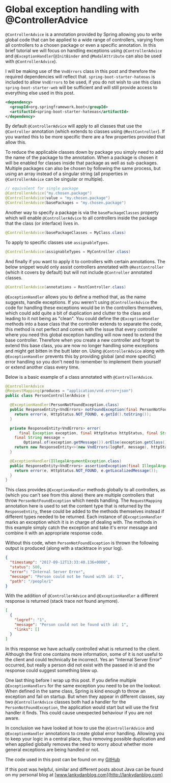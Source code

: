 # Global exception handling with @ControllerAdvice

`@ControllerAdvice` is a annotation provided by Spring allowing you to write global code that can be applied to a wide range of controllers, varying from all controllers to a chosen package or even a specific annotation. In this brief tutorial we will focus on handling exceptions using `@ControllerAdvice` and `@ExceptionHandler`(`@InitBinder` and `@ModalAttribute` can also be used with `@ControllerAdvice`).

I will be making use of the `VndErrors` class in this post and therefore the required dependencies will reflect that. `spring-boot-starter-hateoas` is included to allow `VndErrors` to be used, if you do not wish to use this class `spring-boot-starter-web` will be sufficient and will still provide access to everything else used in this post.
```xml
<dependency>
  <groupId>org.springframework.boot</groupId>
  <artifactId>spring-boot-starter-hateoas</artifactId>
</dependency>
```
By default `@ControllerAdvice` will apply to all classes that use the `@Controller` annotation (which extends to classes using `@RestController`). If you wanted this to be more specific there are a few properties provided that allow this. 

To reduce the applicable classes down by package you simply need to add the name of the package to the annotation. When a package is chosen it will be enabled for classes inside that package as well as sub-packages. Multiple packages can also be chosen by following the same process, but using an array instead of a singular string (all properties in `@ControllerAdvice` can be singular or multiple).
```java
// equivalent for single package
@ControllerAdvice("my.chosen.package")
@ControllerAdvice(value = "my.chosen.package")
@ControllerAdvice(basePackages = "my.chosen.package")
```
Another way to specify a package is via the `basePackageClasses` property which will enable `@ControllerAdvice` to all controllers inside the package that the class (or interface) lives in.
```java
@ControllerAdvice(basePackageClasses = MyClass.class)
```
To apply to specific classes use `assignableTypes`.
```java
@ControllerAdvice(assignableTypes = MyController.class)
```
And finally if you want to apply it to controllers with certain annotations. The below snippet would only assist controllers annotated with `@RestController` (which it covers by default) but will not include `@Controller` annotated classes.
```java
@ControllerAdvice(annotations = RestController.class)
```
`@ExceptionHandler` allows you to define a method that, as the name suggests, handle exceptions. If you weren't using `@ControllerAdvice` the code for handling these exceptions would be in the controllers themselves, which could add quite a bit of duplication and clutter to the class and leading to it not being as "clean". You could define the `@ExceptionHandler` methods into a base class that the controller extends to separate the code, this method is not perfect and comes with the issue that every controller where you need this global exception handling will now need to extend the base controller. Therefore when you create a new controller and forget to extend this base class, you are now no longer handling some exceptions and might get bitten in the butt later on. Using `@ControllerAdvice` along with `@ExceptionHandler` prevents this by providing global (and more specific) error handling so you don't need to remember to implement them yourself or extend another class every time.

Below is a basic example of a class annotated with `@ControllerAdvice`.
```java
@ControllerAdvice
@RequestMapping(produces = "application/vnd.error+json")
public class PersonControllerAdvice {

  @ExceptionHandler(PersonNotFoundException.class)
  public ResponseEntity<VndErrors> notFoundException(final PersonNotFoundException e) {
    return error(e, HttpStatus.NOT_FOUND, e.getId().toString());
  }

  private ResponseEntity<VndErrors> error(
      final Exception exception, final HttpStatus httpStatus, final String logRef) {
    final String message =
        Optional.of(exception.getMessage()).orElse(exception.getClass().getSimpleName());
    return new ResponseEntity<>(new VndErrors(logRef, message), httpStatus);
  }

  @ExceptionHandler(IllegalArgumentException.class)
  public ResponseEntity<VndErrors> assertionException(final IllegalArgumentException e) {
    return error(e, HttpStatus.NOT_FOUND, e.getLocalizedMessage());
  }
}
```
This class provides `@ExceptionHandler` methods globally to all controllers, as (which you can't see from this alone) there are multiple controllers that throw `PersonNotFoundException` which needs handling. The `RequestMapping` annotation here is used to set the content type that is returned by the `ResponseEntity`, these could be added to the methods themselves instead if different types needed to be returned. Each instance of `@ExceptionHandler` marks an exception which it is in charge of dealing with. The methods in this example simply catch the exception and take it's error message and combine it with an appropriate response code.

Without this code, when `PersonNotFoundException` is thrown the following output is produced (along with a stacktrace in your log).
```json
{
  "timestamp": "2017-09-12T13:33:40.136+0000",
  "status": 500,
  "error": "Internal Server Error",
  "message": "Person could not be found with id: 1",
  "path": "/people/1"
}
```
With the addition of `@ControllerAdvice` and `@ExceptionHandler` a different response is returned (stack trace not found anymore).
```json
[
  {
    "logref": "1",
    "message": "Person could not be found with id: 1",
    "links": []
  }
]
```
In this response we have actually controlled what is returned to the client. Although the first one contains more information, some of it is not useful to the client and could technically be incorrect. Yes an "Internal Server Error" occurred, but really a person did not exist with the passed in id and the response could suggest something blew up.

One last thing before I wrap up this post. If you define multiple `@ExceptionHandlers` for the same exception you need to be on the lookout. When defined in the same class, Spring is kind enough to throw an exception and fail on startup. But when they appear in different classes, say two `@ControllerAdvice` classes both had a handler for the `PersonNotFoundException`, the application would start but will use the first handler it finds. This could cause unexpected behaviour if you are not aware.

In conclusion we have looked at how to use the `@ControllerAdvice` and `@ExceptionHandler` annotations to create global error handling. Allowing you to keep your logic in a central place, thus removing possible duplication and when applied globally removes the need to worry about whether more general exceptions are being handled or not.

The code used in this post can be found on my [GitHub](https://github.com/lankydan/spring-boot-hateoas)

If this post was helpful, similar and different posts about Java can be found on my personal blog at [www.lankydanblog.com](http://lankydanblog.com)